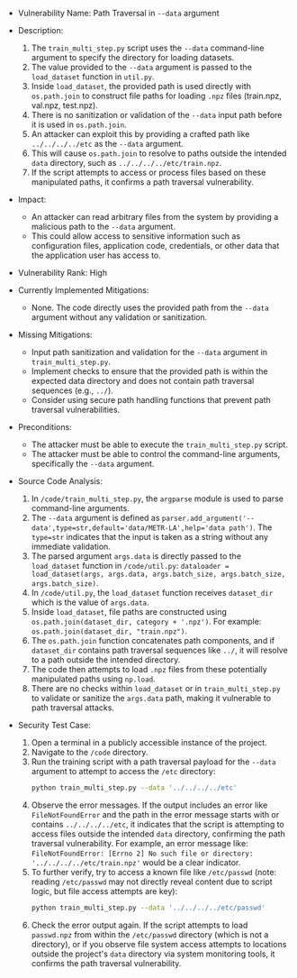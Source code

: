 - Vulnerability Name: Path Traversal in `--data` argument
- Description:
    1. The `train_multi_step.py` script uses the `--data` command-line argument to specify the directory for loading datasets.
    2. The value provided to the `--data` argument is passed to the `load_dataset` function in `util.py`.
    3. Inside `load_dataset`, the provided path is used directly with `os.path.join` to construct file paths for loading `.npz` files (train.npz, val.npz, test.npz).
    4. There is no sanitization or validation of the `--data` input path before it is used in `os.path.join`.
    5. An attacker can exploit this by providing a crafted path like `../../../../etc` as the `--data` argument.
    6. This will cause `os.path.join` to resolve to paths outside the intended `data` directory, such as `../../../../etc/train.npz`.
    7. If the script attempts to access or process files based on these manipulated paths, it confirms a path traversal vulnerability.
- Impact:
    - An attacker can read arbitrary files from the system by providing a malicious path to the `--data` argument.
    - This could allow access to sensitive information such as configuration files, application code, credentials, or other data that the application user has access to.
- Vulnerability Rank: High
- Currently Implemented Mitigations:
    - None. The code directly uses the provided path from the `--data` argument without any validation or sanitization.
- Missing Mitigations:
    - Input path sanitization and validation for the `--data` argument in `train_multi_step.py`.
    - Implement checks to ensure that the provided path is within the expected data directory and does not contain path traversal sequences (e.g., `../`).
    - Consider using secure path handling functions that prevent path traversal vulnerabilities.
- Preconditions:
    - The attacker must be able to execute the `train_multi_step.py` script.
    - The attacker must be able to control the command-line arguments, specifically the `--data` argument.
- Source Code Analysis:
    1. In `/code/train_multi_step.py`, the `argparse` module is used to parse command-line arguments.
    2. The `--data` argument is defined as `parser.add_argument('--data',type=str,default='data/METR-LA',help='data path')`. The `type=str` indicates that the input is taken as a string without any immediate validation.
    3. The parsed argument `args.data` is directly passed to the `load_dataset` function in `/code/util.py`: `dataloader = load_dataset(args, args.data, args.batch_size, args.batch_size, args.batch_size)`.
    4. In `/code/util.py`, the `load_dataset` function receives `dataset_dir` which is the value of `args.data`.
    5. Inside `load_dataset`, file paths are constructed using `os.path.join(dataset_dir, category + '.npz')`. For example: `os.path.join(dataset_dir, "train.npz")`.
    6. The `os.path.join` function concatenates path components, and if `dataset_dir` contains path traversal sequences like `../`, it will resolve to a path outside the intended directory.
    7. The code then attempts to load `.npz` files from these potentially manipulated paths using `np.load`.
    8. There are no checks within `load_dataset` or in `train_multi_step.py` to validate or sanitize the `args.data` path, making it vulnerable to path traversal attacks.

- Security Test Case:
    1. Open a terminal in a publicly accessible instance of the project.
    2. Navigate to the `/code` directory.
    3. Run the training script with a path traversal payload for the `--data` argument to attempt to access the `/etc` directory:
       ```bash
       python train_multi_step.py --data '../../../../etc'
       ```
    4. Observe the error messages. If the output includes an error like `FileNotFoundError` and the path in the error message starts with or contains `../../../../etc`, it indicates that the script is attempting to access files outside the intended `data` directory, confirming the path traversal vulnerability. For example, an error message like: `FileNotFoundError: [Errno 2] No such file or directory: '../../../../etc/train.npz'` would be a clear indicator.
    5. To further verify, try to access a known file like `/etc/passwd` (note: reading `/etc/passwd` may not directly reveal content due to script logic, but file access attempts are key):
       ```bash
       python train_multi_step.py --data '../../../../etc/passwd'
       ```
    6. Check the error output again. If the script attempts to load `passwd.npz` from within the `/etc/passwd` directory (which is not a directory), or if you observe file system access attempts to locations outside the project's `data` directory via system monitoring tools, it confirms the path traversal vulnerability.